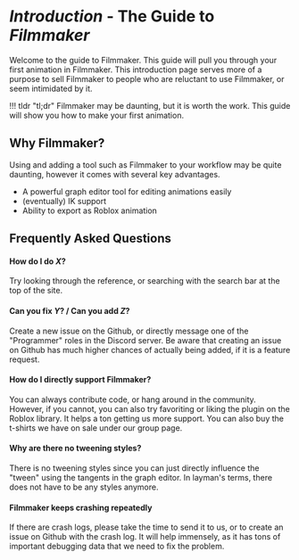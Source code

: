 # _Introduction_ - The Guide to _Filmmaker_
Welcome to the guide to Filmmaker. This guide will pull you through your first animation in Filmmaker. This introduction page serves more of a purpose to sell Filmmaker to people who are reluctant to use Filmmaker, or seem intimidated by it.

!!! tldr "tl;dr"
    Filmmaker may be daunting, but it is worth the work. This guide will show you how to make your first animation.

## Why Filmmaker?
Using and adding a tool such as Filmmaker to your workflow may be quite daunting, however it comes with several key advantages.

- A powerful graph editor tool for editing animations easily
- (eventually) IK support
- Ability to export as Roblox animation

## Frequently Asked Questions

#### How do I do *X*?
Try looking through the reference, or searching with the search bar at the top of the site.

#### Can you fix *Y*? / Can you add *Z*?
Create a new issue on the Github, or directly message one of the "Programmer" roles in the Discord server. Be aware that creating an issue on Github has much higher chances of actually being added, if it is a feature request.

#### How do I directly support Filmmaker?
You can always contribute code, or hang around in the community. However, if you cannot, you can also try favoriting or liking the plugin on the Roblox library. It helps a ton getting us more support. You can also buy the t-shirts we have on sale under our group page.

#### Why are there no tweening styles?
There is no tweening styles since you can just directly influence the "tween" using the tangents in the graph editor. In layman's terms, there does not have to be any styles anymore.

#### Filmmaker keeps crashing repeatedly
If there are crash logs, please take the time to send it to us, or to create an issue on Github with the crash log. It will help immensely, as it has tons of important debugging data that we need to fix the problem.
